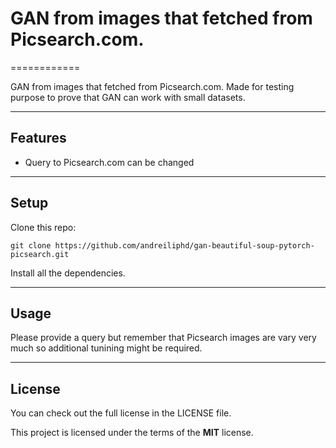 # GAN from images that fetched from Picsearch.com.
============

GAN from images that fetched from Picsearch.com. Made for testing purpose to prove that GAN can work with small datasets.

---

## Features
- Query to Picsearch.com can be changed

---

## Setup
Clone this repo:
```
git clone https://github.com/andreiliphd/gan-beautiful-soup-pytorch-picsearch.git
```
Install all the dependencies.

---

## Usage

Please provide a query but remember that Picsearch images are vary very much so additional tunining might be required.

---

## License
You can check out the full license in the LICENSE file.

This project is licensed under the terms of the **MIT** license.
